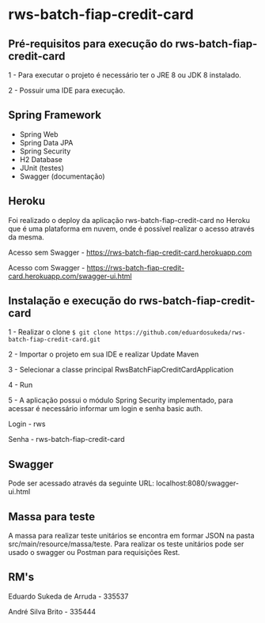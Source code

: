 # rws-batch-fiap-credit-card

## Pré-requisitos para execução do rws-batch-fiap-credit-card

1 - Para executar o projeto é necessário ter o JRE 8 ou JDK 8 instalado.

2 - Possuir uma IDE para execução.


## Spring Framework

- Spring Web
- Spring Data JPA
- Spring Security
- H2 Database
- JUnit (testes)
- Swagger (documentação)

## Heroku

Foi realizado o deploy da aplicação rws-batch-fiap-credit-card no Heroku que é uma plataforma em nuvem, onde é possível realizar o acesso através da mesma.

Acesso sem Swagger - https://rws-batch-fiap-credit-card.herokuapp.com

Acesso com Swagger - https://rws-batch-fiap-credit-card.herokuapp.com/swagger-ui.html


## Instalação e execução do rws-batch-fiap-credit-card

1 - Realizar o clone `$ git clone https://github.com/eduardosukeda/rws-batch-fiap-credit-card.git`

2 - Importar o projeto em sua IDE e realizar Update Maven

3 - Selecionar a classe principal RwsBatchFiapCreditCardApplication

4 - Run

5 - A aplicação possui o módulo Spring Security implementado, para acessar é necessário informar um login e senha basic auth.

Login - rws

Senha - rws-batch-fiap-credit-card

## Swagger
Pode ser acessado através da seguinte URL: localhost:8080/swagger-ui.html


## Massa para teste

A massa para realizar teste unitários se encontra em formar JSON na pasta src/main/resource/massa/teste. Para realizar os teste unitários pode ser usado o swagger ou Postman para requisições Rest.


## RM's
Eduardo Sukeda de Arruda - 335537

André Silva Brito - 335444
